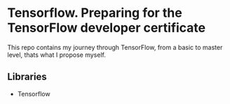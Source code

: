 # Tensorflow. Preparing for the TensorFlow developer certificate
This repo contains my journey through TensorFlow, from a basic to master level, thats what I propose myself.

## Libraries
* Tensorflow
